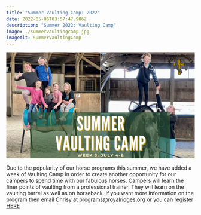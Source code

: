 ```yaml
---
title: "Summer Vaulting Camp: 2022"
date: 2022-05-06T03:57:47.906Z
description: "Summer 2022: Vaulting Camp"
image: ./summervaultingcamp.jpg
imageAlt: SummerVaultingCamp
---
```

![SummerVaultingCamp](summervaultingcamp.jpg "Summer Vaulting Camp: Royal Ridges")

Due to the popularity of our horse programs this summer, we have added a week of Vaulting Camp in order to create another opportunity for our campers to spend time with our fabulous horses. Campers will learn the finer points of vaulting from a professional trainer. They will learn on the vaulting barrel as well as on horseback. If you want more information on the program then email Chrisy at programs@royalridges.org or you can register [HERE](https://www.ultracamp.com/info/upcomingSessions.aspx?idCamp=1145&campCode=151&lnkCategory=Horse+Camp)